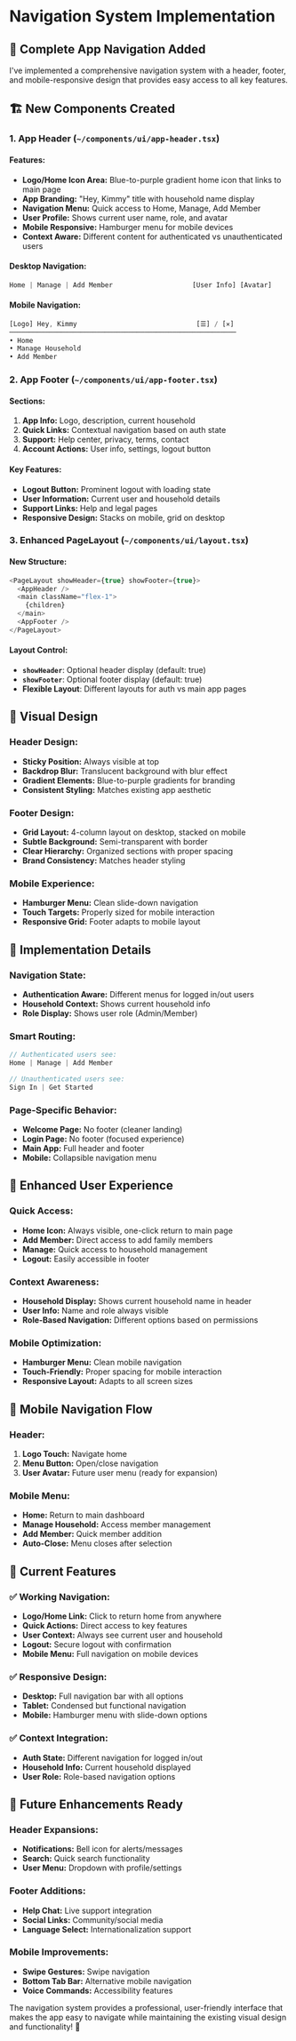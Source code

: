 # Navigation System Implementation

## 🎯 **Complete App Navigation Added**

I've implemented a comprehensive navigation system with a header, footer, and mobile-responsive design that provides easy access to all key features.

## 🏗️ **New Components Created**

### **1. App Header (`~/components/ui/app-header.tsx`)**

#### **Features:**
- **Logo/Home Icon Area:** Blue-to-purple gradient home icon that links to main page
- **App Branding:** "Hey, Kimmy" title with household name display
- **Navigation Menu:** Quick access to Home, Manage, Add Member
- **User Profile:** Shows current user name, role, and avatar
- **Mobile Responsive:** Hamburger menu for mobile devices
- **Context Aware:** Different content for authenticated vs unauthenticated users

#### **Desktop Navigation:**
```typescript
Home | Manage | Add Member                    [User Info] [Avatar]
```

#### **Mobile Navigation:**
```typescript
[Logo] Hey, Kimmy                              [☰] / [✕]
─────────────────────────────────────────────────────────
• Home
• Manage Household  
• Add Member
```

### **2. App Footer (`~/components/ui/app-footer.tsx`)**

#### **Sections:**
1. **App Info:** Logo, description, current household
2. **Quick Links:** Contextual navigation based on auth state
3. **Support:** Help center, privacy, terms, contact
4. **Account Actions:** User info, settings, logout button

#### **Key Features:**
- **Logout Button:** Prominent logout with loading state
- **User Information:** Current user and household details
- **Support Links:** Help and legal pages
- **Responsive Design:** Stacks on mobile, grid on desktop

### **3. Enhanced PageLayout (`~/components/ui/layout.tsx`)**

#### **New Structure:**
```typescript
<PageLayout showHeader={true} showFooter={true}>
  <AppHeader />
  <main className="flex-1">
    {children}
  </main>
  <AppFooter />
</PageLayout>
```

#### **Layout Control:**
- **`showHeader`**: Optional header display (default: true)
- **`showFooter`**: Optional footer display (default: true)
- **Flexible Layout**: Different layouts for auth vs main app pages

## 🎨 **Visual Design**

### **Header Design:**
- **Sticky Position:** Always visible at top
- **Backdrop Blur:** Translucent background with blur effect
- **Gradient Elements:** Blue-to-purple gradients for branding
- **Consistent Styling:** Matches existing app aesthetic

### **Footer Design:**
- **Grid Layout:** 4-column layout on desktop, stacked on mobile
- **Subtle Background:** Semi-transparent with border
- **Clear Hierarchy:** Organized sections with proper spacing
- **Brand Consistency:** Matches header styling

### **Mobile Experience:**
- **Hamburger Menu:** Clean slide-down navigation
- **Touch Targets:** Properly sized for mobile interaction
- **Responsive Grid:** Footer adapts to mobile layout

## 🔧 **Implementation Details**

### **Navigation State:**
- **Authentication Aware:** Different menus for logged in/out users
- **Household Context:** Shows current household info
- **Role Display:** Shows user role (Admin/Member)

### **Smart Routing:**
```typescript
// Authenticated users see:
Home | Manage | Add Member

// Unauthenticated users see:
Sign In | Get Started
```

### **Page-Specific Behavior:**
- **Welcome Page:** No footer (cleaner landing)
- **Login Page:** No footer (focused experience)
- **Main App:** Full header and footer
- **Mobile:** Collapsible navigation menu

## 🚀 **Enhanced User Experience**

### **Quick Access:**
- **Home Icon:** Always visible, one-click return to main page
- **Add Member:** Direct access to add family members
- **Manage:** Quick access to household management
- **Logout:** Easily accessible in footer

### **Context Awareness:**
- **Household Display:** Shows current household name in header
- **User Info:** Name and role always visible
- **Role-Based Navigation:** Different options based on permissions

### **Mobile Optimization:**
- **Hamburger Menu:** Clean mobile navigation
- **Touch-Friendly:** Proper spacing for mobile interaction
- **Responsive Layout:** Adapts to all screen sizes

## 📱 **Mobile Navigation Flow**

### **Header:**
1. **Logo Touch:** Navigate home
2. **Menu Button:** Open/close navigation
3. **User Avatar:** Future user menu (ready for expansion)

### **Mobile Menu:**
- **Home:** Return to main dashboard
- **Manage Household:** Access member management
- **Add Member:** Quick member addition
- **Auto-Close:** Menu closes after selection

## 🎯 **Current Features**

### **✅ Working Navigation:**
- **Logo/Home Link:** Click to return home from anywhere
- **Quick Actions:** Direct access to key features
- **User Context:** Always see current user and household
- **Logout:** Secure logout with confirmation
- **Mobile Menu:** Full navigation on mobile devices

### **✅ Responsive Design:**
- **Desktop:** Full navigation bar with all options
- **Tablet:** Condensed but functional navigation
- **Mobile:** Hamburger menu with slide-down options

### **✅ Context Integration:**
- **Auth State:** Different navigation for logged in/out
- **Household Info:** Current household displayed
- **User Role:** Role-based navigation options

## 🔄 **Future Enhancements Ready**

### **Header Expansions:**
- **Notifications:** Bell icon for alerts/messages
- **Search:** Quick search functionality
- **User Menu:** Dropdown with profile/settings

### **Footer Additions:**
- **Help Chat:** Live support integration
- **Social Links:** Community/social media
- **Language Select:** Internationalization support

### **Mobile Improvements:**
- **Swipe Gestures:** Swipe navigation
- **Bottom Tab Bar:** Alternative mobile navigation
- **Voice Commands:** Accessibility features

The navigation system provides a professional, user-friendly interface that makes the app easy to navigate while maintaining the existing visual design and functionality! 🎉